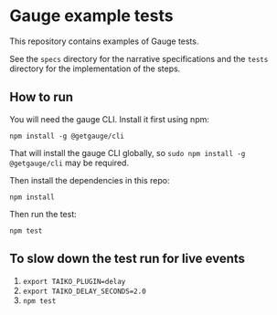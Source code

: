 # Gauge example tests

This repository contains examples of Gauge tests.

See the `specs` directory for the narrative specifications and the `tests`
directory for the implementation of the steps.

## How to run

You will need the gauge CLI. Install it first using npm:

```
npm install -g @getgauge/cli
```

That will install the gauge CLI globally, so `sudo npm install -g @getgauge/cli`
may be required.

Then install the dependencies in this repo:

```
npm install
```

Then run the test:

```
npm test
```

## To slow down the test run for live events

1. `export TAIKO_PLUGIN=delay`
2. `export TAIKO_DELAY_SECONDS=2.0`
3. `npm test`
